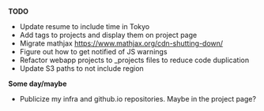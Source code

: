 __TODO__

* Update resume to include time in Tokyo
* Add tags to projects and display them on project page
* Migrate mathjax https://www.mathjax.org/cdn-shutting-down/
* Figure out how to get notified of JS warnings
* Refactor webapp projects to _projects files to reduce code duplication
* Update S3 paths to not include region

__Some day/maybe__

* Publicize my infra and github.io repositories. Maybe in the project page?
